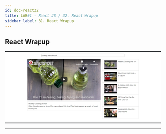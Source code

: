 ```yaml
---
id: doc-react32
title: LAB#1 - React JS / 32. React Wrapup
sidebar_label: 32. React Wrapup
---
```


## React Wrapup


![alt text](.\assets\React_Imagem31_2.jpg)


---
